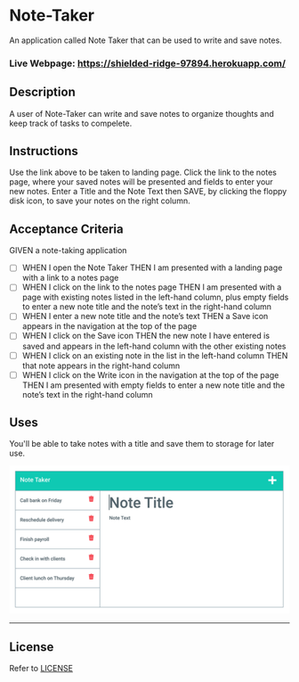 # Note-Taker
An application called Note Taker that can be used to write and save notes.

### Live Webpage: https://shielded-ridge-97894.herokuapp.com/

## Description
A user of Note-Taker can write and save notes to organize thoughts and keep track of tasks to compelete.

## Instructions
Use the link above to be taken to landing page. Click the link to the notes page, where your saved notes will be presented and fields to enter your new notes. Enter a Title and the Note Text then SAVE, by clicking the floppy disk icon, to save your notes on the right column.

## Acceptance Criteria
GIVEN a note-taking application
- [ ] WHEN I open the Note Taker THEN I am presented with a landing page with a link to a notes page
- [ ] WHEN I click on the link to the notes page THEN I am presented with a page with existing notes listed in the left-hand column, plus empty fields to enter a new note title and the note’s text in the right-hand column
- [ ] WHEN I enter a new note title and the note’s text THEN a Save icon appears in the navigation at the top of the page
- [ ] WHEN I click on the Save icon THEN the new note I have entered is saved and appears in the left-hand column with the other existing notes 
- [ ] WHEN I click on an existing note in the list in the left-hand column THEN that note appears in the right-hand column
- [ ] WHEN I click on the Write icon in the navigation at the top of the page THEN I am presented with empty fields to enter a new note title and the note’s text in the right-hand column

## Uses
You'll be able to take notes with a title and save them to storage for later use.

![example of note-taker user interface](/assets/img/note-taker-ui.png)

- - - - 

## License
Refer to [LICENSE](/LICENSE)
